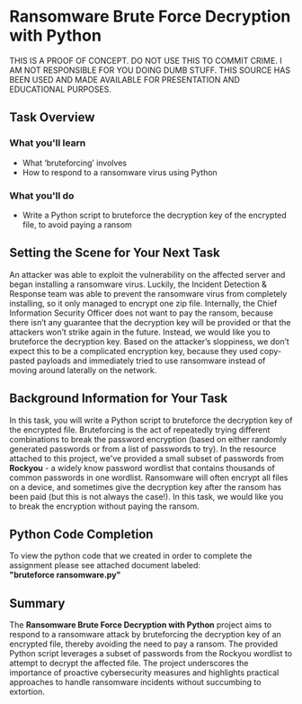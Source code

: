 # Ransomware Brute Force Decryption with Python

THIS IS A PROOF OF CONCEPT. DO NOT USE THIS TO COMMIT CRIME. I AM NOT RESPONSIBLE FOR YOU DOING DUMB STUFF. THIS SOURCE HAS BEEN USED AND MADE AVAILABLE FOR PRESENTATION AND EDUCATIONAL PURPOSES.

## Task Overview

### What you'll learn
- What ‘bruteforcing’ involves
- How to respond to a ransomware virus using Python

### What you'll do
- Write a Python script to bruteforce the decryption key of the encrypted file, to avoid paying a ransom

## Setting the Scene for Your Next Task

An attacker was able to exploit the vulnerability on the affected server and began installing a ransomware virus. Luckily, the Incident Detection & Response team was able to prevent the ransomware virus from completely installing, so it only managed to encrypt one zip file. Internally, the Chief Information Security Officer does not want to pay the ransom, because there isn’t any guarantee that the decryption key will be provided or that the attackers won’t strike again in the future. Instead, we would like you to bruteforce the decryption key. Based on the attacker’s sloppiness, we don’t expect this to be a complicated encryption key, because they used copy-pasted payloads and immediately tried to use ransomware instead of moving around laterally on the network.

## Background Information for Your Task

In this task, you will write a Python script to bruteforce the decryption key of the encrypted file. Bruteforcing is the act of repeatedly trying different combinations to break the password encryption (based on either randomly generated passwords or from a list of passwords to try). In the resource attached to this project, we've provided a small subset of passwords from **Rockyou** - a widely know password wordlist that contains thousands of common passwords in one wordlist. Ransomware will often encrypt all files on a device, and sometimes give the decryption key after the ransom has been paid (but this is not always the case!). In this task, we would like you to break the encryption without paying the ransom.

## Python Code Completion 
To view the python code that we created in order to complete the assignment please see attached document labeled: <br>
**"bruteforce ransomware.py"**

## Summary

The **Ransomware Brute Force Decryption with Python** project aims to respond to a ransomware attack by bruteforcing the decryption key of an encrypted file, thereby avoiding the need to pay a ransom. The provided Python script leverages   a subset of passwords from the Rockyou wordlist to attempt to decrypt the affected file. The project underscores the importance of proactive cybersecurity measures and highlights practical approaches to handle ransomware   incidents without succumbing to extortion.
